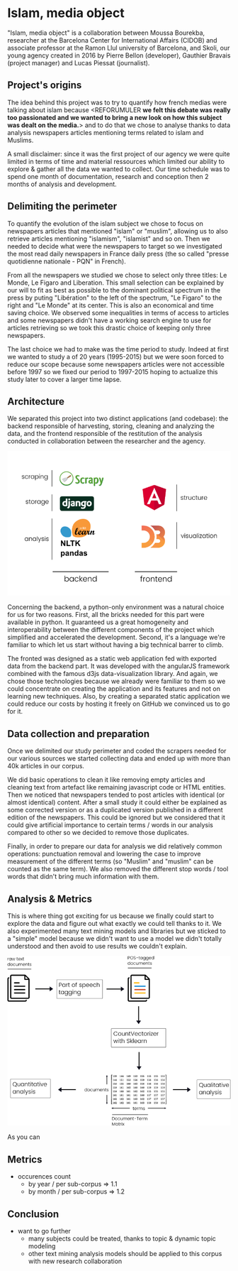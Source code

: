 # Islam, media object
"Islam, media object" is a collaboration between Moussa Bourekba, researcher at the Barcelona Center for International Affairs (CIDOB) and associate professor at the Ramon Llul university of Barcelona, and Skoli, our young agency created in 2016 by Pierre Bellon (developer), Gauthier Bravais (project manager) and Lucas Piessat (journalist).

## Project's origins

The idea behind this project was to try to quantify how french medias were talking about islam because <REFORUMULER **we felt this debate was really too passionated and we wanted to bring a new look on how this subject was dealt on the media.**> and to do that we chose to analyse thanks to data analysis newspapers articles mentioning terms related to islam and Muslims.

A small disclaimer: since it was the first project of our agency we were quite limited in terms of time and material ressources which limited our ability to explore & gather all the data we wanted to collect. Our time schedule was to spend one month of documentation, research and conception then 2 months of analysis and development.

## Delimiting the perimeter

To quantify the evolution of the islam subject we chose to focus on newspapers articles that mentioned "islam" or "muslim", allowing us to also retrieve articles mentioning "islamism", "islamist" and so on. Then we needed to decide what were the newspapers to target so we investigated the most read daily newspapers in France daily press (the so called "presse quotidienne nationale - PQN" in French).

From all the newspapers we studied we chose to select only three titles: Le Monde, Le Figaro and Liberation. This small selection can be explained by our will to fit as best as possible to the dominant political spectrum in the press by puting "Libération" to the left of the spectrum, "Le Figaro" to the right and "Le Monde" at its center. This is also an economical and time saving choice. We observed some inequalities in terms of access to articles and some newspapers didn't have a working search engine to use for articles retrieving so we took this drastic choice of keeping only three newspapers.

The last choice we had to make was the time period to study. Indeed at first we wanted to study a of 20 years (1995-2015) but we were soon forced to reduce our scope because some newspapers articles were not accessible before 1997 so we fixed our period to 1997-2015 hoping to actualize this study later to cover a larger time lapse.

## Architecture

We separated this project into two distinct applications (and codebase): the backend responsible of harvesting, storing, cleaning and analyzing the data, and the frontend responsible of the restitution of the analysis conducted in collaboration between the researcher and the agency.

![architecture of islam, media object](architecture.png)

Concerning the backend, a python-only environment was a natural choice for us for two reasons. First, all the bricks needed for this part were available in python. It guaranteed us a great homogeneity and interoperability between the different components of the project which simplified and accelerated the development. Second, it's a language we're familiar to which let us start without having a big technical barrer to climb.

The fronted was designed as a static web application fed with exported data from the backend part. It was developed with the angularJS framework combined with the famous d3js data-visualization library. And again, we chose those technologies because we already were familiar to them so we could concentrate on creating the application and its features and not on learning new techniques. Also, by creating a separated static application we could reduce our costs by hosting it freely on GitHub we convinced us to go for it.


## Data collection and preparation
Once we delimited our study perimeter and coded the scrapers needed for our various sources we started collecting data and ended up with more than 40k articles in our corpus.

We did basic operations to clean it like removing empty articles and cleaning text from artefact like remaining javascript code or HTML entities. Then we noticed that newspapers tended to post articles with identical (or almost identical) content. After a small study it could either be explained as some corrected version or as a duplicated version published in a different edition of the newspapers. This could be ignored but we considered that it could give artificial importance to certain terms / words in our analysis compared to other so we decided to remove those duplicates.

Finally, in order to prepare our data for analysis we did relatively common operations: punctuation removal and lowering the case to improve measurement of the different terms (so "Muslim" and "muslim" can be counted as the same term). We also removed the different stop words / tool words that didn't bring much information with them.

## Analysis & Metrics
This is where thing got exciting for us because we finally could start to explore the data and figure out what exactly we could tell thanks to it. We also experimented many text mining models and libraries but we sticked to a "simple" model because we didn't want to use a model we didn't totally understood and then avoid to use results we couldn't explain.

![architecture of islam, media object](analysis-model.png)

As you can
## Metrics
- occurences count
    - by year / per sub-corpus => 1.1
    - by month / per sub-corpus => 1.2

## Conclusion
- want to go further
    - many subjects could be treated, thanks to topic & dynamic topic modeling
    - other text mining analysis models should be applied to this corpus with new research collaboration

